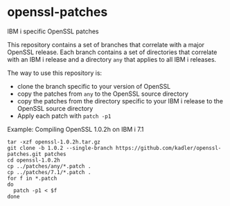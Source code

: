 # openssl-patches
IBM i specific OpenSSL patches

This repository contains a set of branches that correlate with a major OpenSSL release. Each branch contains a set of directories that correlate with an IBM i release and a directory ```any``` that applies to all IBM i releases.

The way to use this repository is:
- clone the branch specific to your version of OpenSSL
- copy the patches from ```any``` to the OpenSSL source directory
- copy the patches from the directory specific to your IBM i release to the OpenSSL source directory
- Apply each patch with ```patch -p1```

Example: Compiling OpenSSL 1.0.2h on IBM i 7.1

```
tar -xzf openssl-1.0.2h.tar.gz
git clone -b 1.0.2 --single-branch https://github.com/kadler/openssl-patches.git patches
cd openssl-1.0.2h
cp ../patches/any/*.patch .
cp ../patches/7.1/*.patch .
for f in *.patch
do
  patch -p1 < $f
done
```
